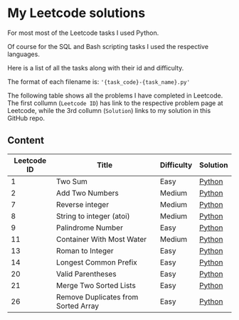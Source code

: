 # My Leetcode solutions

For most most of the Leetcode tasks I used Python.

Of course for the SQL and Bash scripting tasks I used the respective languages.

Here is a list of all the tasks along with their id and difficulty.

The format of each filename is: `'{task_code}-{task_name}.py'`

The following table shows all the problems I have completed in Leetcode.
The first collumn (`Leetcode ID`) has link to the respective problem page at Leetcode, while the 3rd collumn (`Solution`) links to my solution in this GitHub repo.

## Content

| Leetcode ID | Title                                 | Difficulty | Solution |
| ----------- | ------------------------------------  |----------- |----------|
| 1           | Two Sum                               | Easy       | [Python](./code/1-TwoSum.py)|
| 2           | Add Two Numbers                       | Medium     | [Python](./code/2-AddTwoNumbers.py)|
| 7           | Reverse integer                       | Medium     | [Python](./code/7-ReverseInteger.py)|
| 8           | String to integer (atoi)              | Medium     | [Python](./code/8-StringToInteger(atoi).py)|
| 9           | Palindrome Number                     | Easy       | [Python](./code/9-PalindromeNumber.py)|
| 11          | Container With Most Water             | Medium     | [Python](./code/11-ContainerWithMostWater.py)|
| 13          | Roman to Integer                      | Easy       | [Python](./code/13-RomanToInteger.py)|
| 14          | Longest Common Prefix                 | Easy       | [Python](./code/14-LongestCommonPrefix.py)|
| 20          | Valid Parentheses                     | Easy       | [Python](./code/20-ValidParentheses.py)|
| 21          | Merge Two Sorted Lists                | Easy       | [Python](./code/21-MergeTwoSortedLists.py)|
| 26          | Remove Duplicates from Sorted Array   | Easy       | [Python](./code/26-RemoveDuplicatesFromSortedArray.py)|